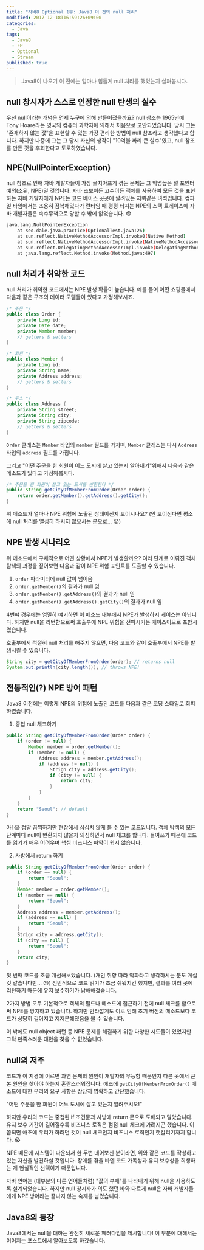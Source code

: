 ```yaml
---
title: "자바8 Optional 1부: Java8 이 전의 null 처리"
modified: 2017-12-18T16:59:26+09:00
categories: 
  - Java
tags:
  - Java8
  - FP
  - Optional
  - Stream
published: true
---
```


> Java8이 나오기 이 전에는 얼마나 힘들게 null 처리를 했었는지 살펴봅시다.

## null 창시자가 스스로 인정한 null 탄생의 실수

우선 null이라는 개념은 언제 누구에 의해 만들어졌을까요?
null 참조는 1965년에 Tony Hoare라는 영국의 컴퓨터 과학자에 의해서 처음으로 고안되었습니다.
당시 그는 "존재하지 않는 값"을 표현할 수 있는 가장 편리한 방법이 null 참조라고 생각했다고 합니다.
하지만 나중에 그는 그 당시 자신의 생각이 "10억불 짜리 큰 실수"였고, null 참조를 만든 것을 후회한다고 토로하였습니다.


## NPE(NullPointerException)

null 참조로 인해 자바 개발자들이 가장 골치아프게 겪는 문제는 그 악명높은 널 포인터 예외(소위, NPE)일 것입니다.
자바 초보이든 고수이든 객체를 사용하여 모든 것을 표현하는 자바 개발자에게 NPE는 코드 베이스 곳곳에 깔려있는 지뢰같은 녀석입니다.
컴파일 타임에서는 조용히 잠복해있다가 런타임 때 펑펑 터지는 NPE의 스택 트레이스에 자바 개발자들은 속수무책으로 당할 수 밖에 없었습니다. :fearful:

```bash
java.lang.NullPointerException
	at seo.dale.java.practice(OptionalTest.java:26)
	at sun.reflect.NativeMethodAccessorImpl.invoke0(Native Method)
	at sun.reflect.NativeMethodAccessorImpl.invoke(NativeMethodAccessorImpl.java:62)
	at sun.reflect.DelegatingMethodAccessorImpl.invoke(DelegatingMethodAccessorImpl.java:43)
	at java.lang.reflect.Method.invoke(Method.java:497)
```

## null 처리가 취약한 코드

null 처리가 취약한 코드에서는 NPE 발생 확률이 높습니다.
예를 들어 어떤 쇼핑몰에서 다음과 같은 구조의 데이터 모델들이 있다고 가정해보시죠.

```java
/* 주문 */
public class Order {
	private Long id;
	private Date date;
	private Member member;
	// getters & setters
}

/* 회원 */
public class Member {
	private Long id;
	private String name;
	private Address address;
	// getters & setters
}

/* 주소 */
public class Address {
	private String street;
	private String city;
	private String zipcode;
	// getters & setters
}
```

`Order` 클래스는 `Member` 타입의 `member` 필드를 가지며, `Member` 클래스는 다시 `Address` 타입의 `address` 필드를 가집니다.

그리고 "어떤 주문을 한 회원이 어느 도시에 살고 있는지 알아내기"위해서 다음과 같은 메소드가 있다고 가정해봅시다.

```java
/* 주문을 한 회원이 살고 있는 도시를 반환한다 */
public String getCityOfMemberFromOrder(Order order) {
	return order.getMember().getAddress().getCity();
}
```

위 메소드가 얼마나 NPE 위험에 노출된 상태이신지 보이시나요?
(안 보이신다면 평소에 null 처리를 열심히 하시지 않으시는 분으로... :disappointed:)


## NPE 발생 시나리오

위 메소드에서 구체적으로 어떤 상황에서 NPE가 발생할까요?
여러 단계로 이뤄진 객체 탐색의 과정을 짚어보면 다음과 같이 NPE 위험 포인트를 도출할 수 있습니다.

1. `order` 파라미터에 null 값이 넘어옴
2. `order.getMember()`의 결과가 null 임
3. `order.getMember().getAddress()`의 결과가 null 임
4. `order.getMember().getAddress().getCity()`의 결과가 null 임

4번쨰 경우에는 엄밀히 얘기하면 이 메소드 내부에서 NPE가 발생하지 케이스는 아닙니다.
하지만 null을 리턴함으로써 호출부에 NPE 위험을 전파시키는 케이스이므로 포함시켰습니다.

호출부에서 적절히 null 처리를 해주지 않으면, 다음 코드와 같이 호출부에서 NPE를 발생시킬 수 있습니다.

```java
String city = getCityOfMemberFromOrder(order); // returns null
System.out.println(city.length()); // throws NPE!
```


## 전통적인(?) NPE 방어 패턴

Java8 이전에는 이렇게 NPE의 위험에 노출된 코드를 다음과 같은 코딩 스타일로 회피하였습니다.

1. 중첩 null 체크하기

```java
public String getCityOfMemberFromOrder(Order order) {
	if (order != null) {
		Member member = order.getMember();
		if (member != null) {
			Address address = member.getAddress();
			if (address != null) {
				Strign city = address.getCity();
				if (city != null) {
					return city;
				}
			}
		}
	}
	return "Seoul"; // default
}
```

아! :scream: 정말 끔찍하지만 현장에서 심심치 않게 볼 수 있는 코드입니다.
객체 탐색의 모든 단계마다 null이 반환되지 않을지 의심하면서 null 체크를 합니다.
들여쓰기 때문에 코드를 읽기가 매우 어려우며 핵심 비즈니스 파악이 쉽지 않습니다.

2. 사방에서 return 하기

```java
public String getCityOfMemberFromOrder(Order order) {
	if (order == null) {
		return "Seoul";
	}
	Member member = order.getMember();
	if (member == null) {
		return "Seoul";
	}
	Address address = member.getAddress();
	if (address == null) {
		return "Seoul";
	}
	Strign city = address.getCity();
	if (city == null) {
		return "Seoul";
	}
	return city;
}
```

첫 번째 코드를 조금 개선해보았습니다. (개인 취향 따라 악화라고 생각하시는 분도 계실 것 같습니다만... :sweat:)
전반적으로 코드 읽기가 조금 쉬워지긴 했지만, 결과를 여러 곳에 리턴하기 때문에 유지 보수하기가 남해해졌습니다.

2가지 방법 모두 기본적으로 객체의 필드나 메소드에 접근하기 전에 null 체크를 함으로써 NPE를 방지하고 있습니다.
하지만 안타깝게도 이로 인해 초기 버전의 메소드보다 코드가 상당히 길어지고 지저분해졌음을 볼 수 있습니다.

이 밖에도 null object 패턴 등 NPE 문제를 해결하기 위한 다양한 시도들이 있었지만 그닥 만족스러운 대안을 찾을 수 없었습니다.


## null의 저주

코드가 이 지경에 이르면 과연 문제의 원인이 개발자의 무능함 때문인지 다른 곳에서 근본 원인을 찾아야 하는지 혼란스러워집니다.
애초에 `getCityOfMemberFromOrder()` 메소드에 대한 우리의 요구 사항은 상당히 명확하고 간단했습니다.

"어떤 주문을 한 회원이 어느 도시에 살고 있는지 알려주시오!"

하지만 우리의 코드는 중첩된 if 조건문과 사방에 return 문으로 도배되고 말았습니다.
유지 보수 기간이 길어질수록 비즈니스 로직은 점점 null 체크에 가려지곤 했습니다.
이쯤되면 애초에 우리가 하려던 것이 null 체크인지 비즈니스 로직인지 햇갈리기까지 합니다. :sob:

NPE 때문에 시스템이 다운되서 한 두번 데어보신 분이라면, 위와 같은 코드를 작성하고 있는 자신을 발견하실 것입니다.
장애를 겪을 바엔 코드 가독성과 유지 보수성을 희생하는 게 현실적인 선택이기 때문입니다.

자바 언어는 (대부분의 다른 언어들처럼) "값의 부재"를 나타내기 위해 null을 사용하도록 설계되었습니다.
하지만 null 창시자가 의도 했던 바와 다르게 null은 자바 개발자들에게 NPE 방어라는 끝나지 않는 숙제를 남겼습니다.


## Java8의 등장

Java8에서는 null을 대하는 완전히 새로운 페러다임을 제시합니다!
이 부분에 대해서는 이어지는 포스트에서 알아보도록 하겠습니다.
